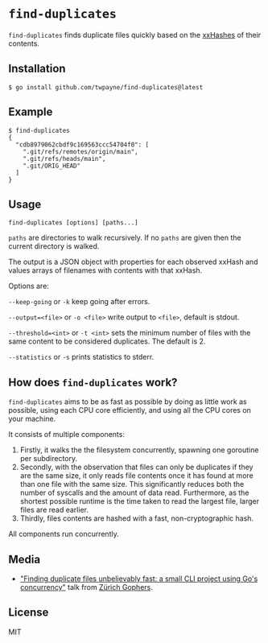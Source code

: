 # `find-duplicates`

`find-duplicates` finds duplicate files quickly based on the
[xxHashes](https://xxhash.com/) of their contents.

## Installation

```console
$ go install github.com/twpayne/find-duplicates@latest
```

## Example

```console
$ find-duplicates
{
  "cdb8979062cbdf9c169563ccc54704f0": [
    ".git/refs/remotes/origin/main",
    ".git/refs/heads/main",
    ".git/ORIG_HEAD"
  ]
}
```

## Usage

```
find-duplicates [options] [paths...]
```

`paths` are directories to walk recursively. If no `paths` are given then the
current directory is walked.

The output is a JSON object with properties for each observed xxHash and values
arrays of filenames with contents with that xxHash.

Options are:

`--keep-going` or `-k` keep going after errors.

`--output=<file>` or `-o <file>` write output to `<file>`, default is stdout.

`--threshold=<int>` or `-t <int>` sets the minimum number of files with the same
content to be considered duplicates. The default is 2.

`--statistics` or `-s` prints statistics to stderr.

## How does `find-duplicates` work?

`find-duplicates` aims to be as fast as possible by doing as little work as
possible, using each CPU core efficiently, and using all the CPU cores on your
machine.

It consists of multiple components:

1. Firstly, it walks the the filesystem concurrently, spawning one goroutine per
   subdirectory.
2. Secondly, with the observation that files can only be duplicates if they are
   the same size, it only reads file contents once it has found at more than one
   file with the same size. This significantly reduces both the number of
   syscalls and the amount of data read. Furthermore, as the shortest possible
   runtime is the time taken to read the largest file, larger files are read
   earlier.
3. Thirdly, files contents are hashed with a fast, non-cryptographic hash.

All components run concurrently.

## Media

* ["Finding duplicate files unbelievably fast: a small CLI project using Go's concurrency"](https://www.youtube.com/watch?v=wJ7-Y55Esio) talk from [Zürich Gophers](https://www.meetup.com/zurich-gophers/).

## License

MIT